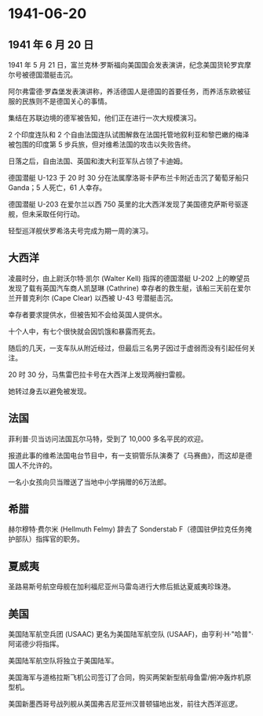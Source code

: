 # 1941-06-20

## 1941 年 6 月 20 日

1941 年 5 月 21
日，富兰克林·罗斯福向美国国会发表演讲，纪念美国货轮罗宾摩尔号被德国潜艇击沉。

阿尔弗雷德·罗森堡发表演讲称，养活德国人是德国的首要任务，而养活东欧被征服的民族则不是德国关心的事情。

集结在苏联边境的德军被告知，他们正在进行一次大规模演习。

2 个印度连队和 2
个自由法国连队试图解救在法国托管地叙利亚和黎巴嫩的梅泽被包围的印度第 5
步兵旅，但对维希法国的攻击以失败告终。

日落之后，自由法国、英国和澳大利亚军队占领了卡迪姆。

德国潜艇 U-123 于 20 时 30 分在法属摩洛哥卡萨布兰卡附近击沉了葡萄牙船只
Ganda；5 人死亡，61 人幸存。

德国潜艇 U-203 在爱尔兰以西 750
英里的北大西洋发现了美国德克萨斯号驱逐舰，但未采取任何行动。

轻型巡洋舰伏罗希洛夫号完成为期一周的演习。

## 大西洋

凌晨时分，由上尉沃尔特·凯尔 (Walter Kell) 指挥的德国潜艇 U-202
上的瞭望员发现了载有英国汽车商人凯瑟琳 (Cathrine)
幸存者的救生艇，该船三天前在爱尔兰开普克利尔 (Cape Clear) 以西被 U-43
号潜艇击沉。

幸存者要求提供水，但被告知不会给英国人提供水。

十个人中，有七个很快就会因饥饿和暴露而死去。

随后的几天，一支车队从附近经过，但最后三名男子因过于虚弱而没有引起任何关注。

20 时 30 分，马焦雷巴拉卡号在大西洋上发现两艘扫雷舰。

她转过身去以避免被发现。

## 法国

菲利普·贝当访问法国瓦尔马特，受到了 10,000 多名平民的欢迎。

报道此事的维希法国电台节目中，有一支铜管乐队演奏了《马赛曲》，而这却是德国人不允许的。

一名小女孩向贝当赠送了当地中小学捐赠的6万法郎。

## 希腊

赫尔穆特·费尔米 (Hellmuth Felmy) 辞去了 Sonderstab
F（德国驻伊拉克任务掩护部队）指挥官的职务。

## 夏威夷

圣路易斯号航空母舰在加利福尼亚州马雷岛进行大修后抵达夏威夷珍珠港。

## 美国

美国陆军航空兵团 (USAAC) 更名为美国陆军航空队
(USAAF)，由亨利·H·"哈普"·阿诺德少将指挥。

美国陆军航空队将独立于美国陆军。

美国海军与道格拉斯飞机公司签订了合同，购买两架新型航母鱼雷/俯冲轰炸机原型机。

美国新墨西哥号战列舰从美国弗吉尼亚州汉普顿锚地出发，前往大西洋巡逻。

